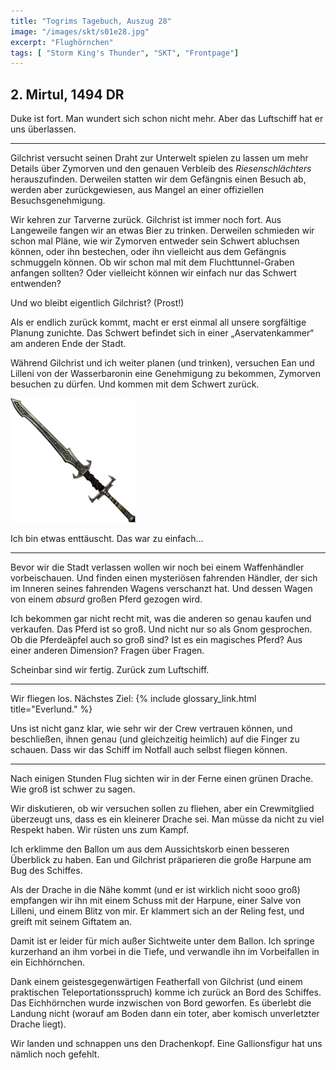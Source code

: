 ```yaml
---
title: "Togrims Tagebuch, Auszug 28"
image: "/images/skt/s01e28.jpg"
excerpt: "Flughörnchen"
tags: [ "Storm King's Thunder", "SKT", "Frontpage"]
---
```


## 2. Mirtul, 1494 DR

Duke ist fort. Man wundert sich schon nicht mehr. Aber das Luftschiff hat er uns überlassen.

---

Gilchrist versucht seinen Draht zur Unterwelt spielen zu lassen um mehr Details über Zymorven
und den genauen Verbleib des *Riesenschlächters* herauszufinden. Derweilen statten wir dem Gefängnis
einen Besuch ab, werden aber zurückgewiesen, aus Mangel an einer offiziellen Besuchsgenehmigung.

Wir kehren zur Tarverne zurück. Gilchrist ist immer noch fort. Aus Langeweile fangen wir an etwas
Bier zu trinken. Derweilen schmieden wir schon mal Pläne, wie wir Zymorven entweder sein
Schwert abluchsen können, oder ihn bestechen, oder ihn vielleicht aus dem Gefängnis schmuggeln
können. Ob wir schon mal mit dem Fluchttunnel-Graben anfangen sollten? Oder vielleicht
können wir einfach nur das Schwert entwenden?

Und wo bleibt eigentlich Gilchrist? (Prost!) 

Als er endlich zurück kommt, macht er erst einmal all unsere sorgfältige Planung zunichte. Das 
Schwert befindet sich in einer „Aservatenkammer“ am anderen Ende der Stadt.

Während Gilchrist und ich weiter planen (und trinken), versuchen Ean und Lilleni von der
Wasserbaronin eine Genehmigung zu bekommen, Zymorven besuchen zu dürfen. Und kommen mit
dem Schwert zurück.

<img src='/images/skt/riesenschlaechter.png' style="max-width: 200px" />

Ich bin etwas enttäuscht. Das war zu einfach...

---

Bevor wir die Stadt verlassen wollen wir noch bei einem Waffenhändler vorbeischauen. Und finden
einen mysteriösen fahrenden Händler, der sich im Inneren seines fahrenden Wagens verschanzt hat.
Und dessen Wagen von einem *absurd* großen Pferd gezogen wird.

Ich bekommen gar nicht recht mit, was die anderen so genau kaufen und verkaufen. Das Pferd ist so
groß. Und nicht nur so als Gnom gesprochen. Ob die Pferdeäpfel auch so groß sind?  Ist es ein
magisches Pferd? Aus einer anderen Dimension? Fragen über Fragen.

Scheinbar sind wir fertig. Zurück zum Luftschiff.

---

Wir fliegen los. Nächstes Ziel: {% include glossary_link.html title="Everlund." %} 

Uns ist nicht ganz klar, wie sehr wir der Crew vertrauen können, und beschließen, ihnen genau (und
gleichzeitig heimlich) auf die Finger zu schauen. Dass wir das Schiff im Notfall auch selbst fliegen
können.

---

Nach einigen Stunden Flug sichten wir in der Ferne einen grünen Drache. Wie groß ist schwer zu
sagen.

Wir diskutieren, ob wir versuchen sollen zu fliehen, aber ein Crewmitglied überzeugt uns, dass
es ein kleinerer Drache sei. Man müsse da nicht zu viel Respekt haben. Wir rüsten uns zum Kampf.

Ich erklimme den Ballon um aus dem Aussichtskorb einen besseren Überblick zu haben. Ean und
Gilchrist präparieren die große Harpune am Bug des Schiffes.

Als der Drache in die Nähe kommt (und er ist wirklich nicht sooo groß) empfangen wir ihn mit
einem Schuss mit der Harpune, einer Salve von Lilleni, und einem Blitz von mir. Er klammert sich
an der Reling fest, und greift mit seinem Giftatem an.

Damit ist er leider für mich außer Sichtweite unter dem Ballon. Ich springe kurzerhand an ihm
vorbei in die Tiefe, und verwandle ihn im Vorbeifallen in ein Eichhörnchen.

Dank einem geistesgegenwärtigen Featherfall von Gilchrist (und einem praktischen
Teleportationsspruch) komme ich zurück an Bord des Schiffes. Das Eichhörnchen wurde inzwischen
von Bord geworfen. Es überlebt die Landung nicht (worauf am Boden dann ein toter, aber komisch
unverletzter Drache liegt).

Wir landen und schnappen uns den Drachenkopf. Eine Gallionsfigur hat uns nämlich noch gefehlt.
